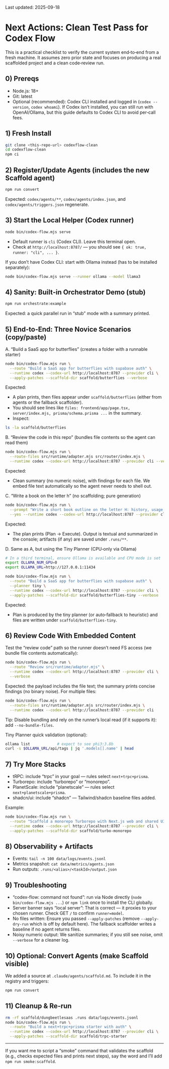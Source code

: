Last updated: 2025-09-18

# Next Actions: Clean Test Pass for Codex Flow

This is a practical checklist to verify the current system end‑to‑end from a fresh machine. It assumes zero prior state and focuses on producing a real scaffolded project and a clean code‑review run.

## 0) Prereqs
- Node.js: 18+
- Git: latest
- Optional (recommended): Codex CLI installed and logged in (`codex --version`, `codex whoami`). If Codex isn’t installed, you can still run with OpenAI/Ollama, but this guide defaults to Codex CLI to avoid per‑call fees.

## 1) Fresh Install
```bash
git clone <this-repo-url> codexflow-clean
cd codexflow-clean
npm ci
```

## 2) Register/Update Agents (includes the new Scaffold agent)
```bash
npm run convert
```
Expected: `codex/agents/**`, `codex/agents/index.json`, and `codex/agents/triggers.json` regenerate.

## 3) Start the Local Helper (Codex runner)
```bash
node bin/codex-flow.mjs serve
```
- Default runner is `cli` (Codex CLI). Leave this terminal open.
- Check at `http://localhost:8787/` — you should see `{ ok: true, runner: "cli", ... }`.

If you don’t have Codex CLI: start with Ollama instead (has to be installed separately):
```bash
node bin/codex-flow.mjs serve --runner ollama --model llama3
```

## 4) Sanity: Built‑in Orchestrator Demo (stub)
```bash
npm run orchestrate:example
```
Expected: a quick parallel run in “stub” mode with a summary printed.

## 5) End‑to‑End: Three Novice Scenarios (copy/paste)

A. “Build a SaaS app for butterflies” (creates a folder with a runnable starter)
```bash
node bin/codex-flow.mjs run \
  --route "Build a SaaS app for butterflies with supabase auth" \
  --runtime codex --codex-url http://localhost:8787 --provider cli \
  --apply-patches --scaffold-dir scaffold/butterflies --verbose
```
Expected:
- A plan prints, then files appear under `scaffold/butterflies` (either from agents or the fallback scaffolder).
- You should see lines like `files: frontend/app/page.tsx, server/index.mjs, prisma/schema.prisma ...` in the summary.
- Inspect:
```bash
ls -la scaffold/butterflies
```

B. “Review the code in this repo” (bundles file contents so the agent can read them)
```bash
node bin/codex-flow.mjs run \
  --route-files src/runtime/adapter.mjs src/router/index.mjs \
  --runtime codex --codex-url http://localhost:8787 --provider cli --verbose
```
Expected:
- Clean summary (no numeric noise), with findings for each file. We embed file text automatically so the agent never needs to shell out.

C. “Write a book on the letter h” (no scaffolding; pure generation)
```bash
node bin/codex-flow.mjs run \
  --prompt "Write a short book outline on the letter H: history, usage, humor" \
  --yes --runtime codex --codex-url http://localhost:8787 --provider cli --verbose
```
Expected:
- The plan prints (Plan → Execute). Output is textual and summarized in the console; artifacts (if any) are saved under `.runs/**`.

D. Same as A, but using the Tiny Planner (CPU‑only via Ollama)
```bash
# In a third terminal, ensure Ollama is available and CPU mode is set
export OLLAMA_NUM_GPU=0
export OLLAMA_URL=http://127.0.0.1:11434

node bin/codex-flow.mjs run \
  --route "Build a SaaS app for butterflies with supabase auth" \
  --planner tiny \
  --runtime codex --codex-url http://localhost:8787 --provider cli \
  --apply-patches --scaffold-dir scaffold/butterflies-tiny --verbose
```
Expected:
- Plan is produced by the tiny planner (or auto‑fallback to heuristic) and files are written under `scaffold/butterflies-tiny`.

## 6) Review Code With Embedded Content

Test the “review code” path so the runner doesn’t need FS access (we bundle file contents automatically):
```bash
node bin/codex-flow.mjs run \
  --route "Review src/runtime/adapter.mjs" \
  --runtime codex --codex-url http://localhost:8787 --provider cli \
  --verbose
```
Expected: the payload includes the file text; the summary prints concise findings (no binary noise). For multiple files:
```bash
node bin/codex-flow.mjs run \
  --route-files src/runtime/adapter.mjs src/router/index.mjs \
  --runtime codex --codex-url http://localhost:8787 --provider cli
```

Tip: Disable bundling and rely on the runner’s local read (if it supports it): add `--no-bundle-files`.

Tiny Planner quick validation (optional):
```bash
ollama list            # expect to see phi3:3.8b
curl -s $OLLAMA_URL/api/tags | jq '.models[].name' | head
```

## 7) Try More Stacks
- tRPC: include “trpc” in your goal — rules select `next+trpc+prisma`.
- Turborepo: include “turborepo” or “monorepo”.
- PlanetScale: include “planetscale” — rules select `next+planetscale+prisma`.
- shadcn/ui: include “shadcn” — Tailwind/shadcn baseline files added.

Example:
```bash
node bin/codex-flow.mjs run \
  --route "Scaffold a monorepo Turborepo with Next.js web and shared UI package" \
  --runtime codex --codex-url http://localhost:8787 --provider cli \
  --apply-patches --scaffold-dir scaffold/turbo-monorepo
```

## 8) Observability + Artifacts
- Events: `tail -n 100 data/logs/events.jsonl`
- Metrics snapshot: `cat data/metrics/agents.json`
- Run outputs: `.runs/<alias>/<taskId>/output.json`

## 9) Troubleshooting
- “codex-flow: command not found”: run via Node directly (`node bin/codex-flow.mjs ...`) or `npm link` once to install the CLI globally.
- Server banner says “local server”: That is correct — it proxies to your chosen runner. Check GET `/` to confirm `runner=model`.
- No files written: Ensure you passed `--apply-patches` (remove `--apply-dry-run` which is off by default here). The fallback scaffolder writes a baseline if no agent returns files.
- Noisy numeric output: We sanitize summaries; if you still see noise, omit `--verbose` for a cleaner log.

## 10) Optional: Convert Agents (make Scaffold visible)
We added a source at `.claude/agents/scaffold.md`. To include it in the registry and triggers:
```bash
npm run convert
```

## 11) Cleanup & Re‑run
```bash
rm -rf scaffold/dungbeetlesaas .runs data/logs/events.jsonl
node bin/codex-flow.mjs run \
  --route "Build a next+trpc+prisma starter with auth" \
  --runtime codex --codex-url http://localhost:8787 --provider cli \
  --apply-patches --scaffold-dir scaffold/trpc-starter
```

---

If you want me to script a “smoke” command that validates the scaffold (e.g., checks expected files and prints next steps), say the word and I’ll add `npm run smoke:scaffold`.
